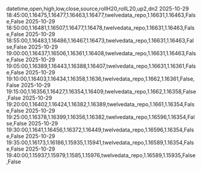 datetime,open,high,low,close,source,rollH20,rollL20,up2,dn2
2025-10-29 18:45:00,1.16475,1.16477,1.16463,1.16477,twelvedata_repo,1.16631,1.16463,False,False
2025-10-29 18:50:00,1.16481,1.16507,1.16477,1.16478,twelvedata_repo,1.16631,1.16463,False,False
2025-10-29 18:55:00,1.16483,1.16486,1.16467,1.16473,twelvedata_repo,1.16631,1.16463,False,False
2025-10-29 19:00:00,1.16437,1.16506,1.16361,1.16408,twelvedata_repo,1.16631,1.16463,False,False
2025-10-29 19:05:00,1.16389,1.16443,1.16388,1.16407,twelvedata_repo,1.16631,1.16361,False,False
2025-10-29 19:10:00,1.16403,1.16434,1.16358,1.1636,twelvedata_repo,1.1662,1.16361,False,False
2025-10-29 19:15:00,1.16356,1.16427,1.16354,1.16409,twelvedata_repo,1.1662,1.16358,False,False
2025-10-29 19:20:00,1.16402,1.16424,1.16382,1.16389,twelvedata_repo,1.1661,1.16354,False,False
2025-10-29 19:25:00,1.16378,1.16399,1.16356,1.16382,twelvedata_repo,1.16596,1.16354,False,False
2025-10-29 19:30:00,1.1641,1.16456,1.16372,1.16449,twelvedata_repo,1.16596,1.16354,False,False
2025-10-29 19:35:00,1.16173,1.16186,1.15935,1.15941,twelvedata_repo,1.16589,1.16354,False,False
2025-10-29 19:40:00,1.15937,1.15979,1.1585,1.15976,twelvedata_repo,1.16589,1.15935,False,False
